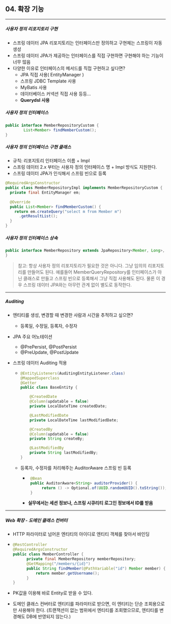 ## 04. 확장 기능

----

##### 사용자 정의 리포지토리 구현

- 스프링 데이터 JPA 리포지토리는 인터페이스만 정의하고 구현체는 스프링이 자동 생성
- 스프링 데이터 JPA가 제공하는 인터페이스를 직접 구현하면 구현해야 하는 기능이 너무 많음
- 다양한 이유로 인터페이스의 메서드를 직접 구현하고 싶다면?
  - JPA 직접 사용( EntityManager )
  - 스프링 JDBC Template 사용
  - MyBatis 사용
  - 데이터베이스 커넥션 직접 사용 등등...
  - **Querydsl 사용**



##### 사용자 정의 인터페이스

```Java
public interface MemberRepositoryCustom {
		List<Member> findMemberCustom();
}
```



##### 사용자 정의 인터페이스 구현 클래스

- 규칙: 리포지토리 인터페이스 이름 + Impl
- 스프링 데이터 2.x 부터는 사용자 정의 인터페이스 명 + Impl 방식도 지원한다.
- 스프링 데이터 JPA가 인식해서 스프링 빈으로 등록

```java
@RequiredArgsConstructor
public class MemberRepositoryImpl implements MemberRepositoryCustom {
  private final EntityManager em;
  
  @Override
  public List<Member> findMemberCustom() {
    return em.createQuery("select m from Member m")
      .getResultList();
  } 
}
```



##### 사용자 정의 인터페이스 상속

```java
public interface MemberRepository extends JpaRepository<Member, Long>, MemberRepositoryCustom {
}
```



>참고: 항상 사용자 정의 리포지토리가 필요한 것은 아니다. 그냥 임의의 리포지토리를 만들어도 된다. 예를들어 MemberQueryRepository를 인터페이스가 아닌 클래스로 만들고 스프링 빈으로 등록해서 그냥 직접 사용해도 된다. 물론 이 경우 스프링 데이터 JPA와는 아무런 관계 없이 별도로 동작한다.

----

##### Auditing

- 엔티티를 생성, 변경할 때 변경한 사람과 시간을 추적하고 싶으면?
  - 등록일, 수정일, 등록자, 수정자
- JPA 주요 어노테이션
  - @PrePersist, @PostPersist
  - @PreUpdate, @PostUpdate

- 스프링 데이터 Auditing 적용

  - ```java
    @EntityListeners(AuditingEntityListener.class)
    @MappedSuperclass
    @Getter
    public class BaseEntity {
    
        @CreatedDate
        @Column(updatable = false)
        private LocalDateTime createdDate;
    
        @LastModifiedDate
        private LocalDateTime lastModifiedDate;
    
        @CreatedBy
        @Column(updatable = false)
        private String createBy;
    
        @LastModifiedBy
        private String lastModifiedBy;
    }
    ```

  - 등록자, 수정자를 처리해주는 AuditorAware 스프링 빈 등록

    - ```java
       @Bean
       public AuditorAware<String> auditorProvider() {
       		return () -> Optional.of(UUID.randomUUID().toString());
       }
      ```

    - **실무에서는 세션 정보나, 스프링 시큐리티 로그인 정보에서 ID를 받음**

----

##### Web 확장 - 도메인 클래스 컨버터

- HTTP 파라미터로 넘어온 엔티티의 아이디로 엔티티 객체를 찾아서 바인딩

- ```java
  @RestController
  @RequiredArgsConstructor
  public class MemberController {
        private final MemberRepository memberRepository;
        @GetMapping("/members/{id}")
        public String findMember(@PathVariable("id") Member member) {
            return member.getUsername();
        }
  }
  ```

- PK값을 이용해 바로 Entity로 받을 수 있다. 

- 도메인 클래스 컨버터로 엔티티를 파라미터로 받으면, 이 엔티티는 단순 조회용으로만 사용해야 한다. (트랜잭션이 없는 범위에서 엔티티를 조회했으므로, 엔티티를 변경해도 DB에 반영되지 않는다.)
